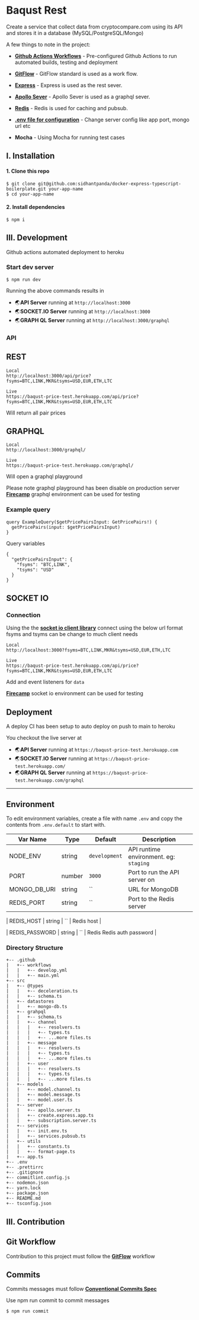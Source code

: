 # Baqust Rest

Create a service that collect data from cryptocompare.com using its API and stores it in a database
(MySQL/PostgreSQL/Mongo)

A few things to note in the project:

-   **[Github Actions Workflows](https://github.com/sidhantpanda/docker-express-typescript-boilerplate/tree/master/.github/workflows)** -
    Pre-configured Github Actions to run automated builds, testing and deployment
-   **[GitFlow](https://www.atlassian.com/git/tutorials/comparing-workflows/gitflow-workflow#:~:text=Gitflow%20is%20a%20legacy%20Git,software%20development%20and%20DevOps%20practices.)** -
    GitFlow standard is used as a work flow.

-   **[Express](https://socket.io/)** - Express is used as the rest sever.

-   **[Apollo Sever](https://www.apollographql.com/docs/apollo-server/)** - Apollo Sever is used as a graphql sever.

-   **[Redis](https://redis.com/)** - Redis is used for caching and pubsub.

-   **[.env file for configuration](#environment)** - Change server config like app port, mongo url etc

-   **Mocha** - Using Mocha for running test cases

## I. Installation

#### 1. Clone this repo

```
$ git clone git@github.com:sidhantpanda/docker-express-typescript-boilerplate.git your-app-name
$ cd your-app-name
```

#### 2. Install dependencies

```
$ npm i
```

## III. Development

Github actions automated deployment to heroku

### Start dev server

```
$ npm run dev
```

Running the above commands results in

-   🌏**API Server** running at `http://localhost:3000`
-   🌏**SOCKET.IO Server** running at `http://localhost:3000`
-   🌏**GRAPH QL Server** running at `http://localhost:3000/graphql`

### API

## REST

```
Local
http://localhost:3000/api/price?fsyms=BTC,LINK,MKR&tsyms=USD,EUR,ETH,LTC
```

```
Live
https://baqust-price-test.herokuapp.com/api/price?fsyms=BTC,LINK,MKR&tsyms=USD,EUR,ETH,LTC
```

Will return all pair prices

## GRAPHQL

```
Local
http://localhost:3000/graphql/
```

```
Live
https://baqust-price-test.herokuapp.com/graphql/
```

Will open a graphql playground

Please note graphql playground has been disable on production server **[Firecamp](https://firecamp.io/)** graphql
environment can be used for testing

### Example query

```
query ExampleQuery($getPricePairsInput: GetPricePairs!) {
  getPricePairs(input: $getPricePairsInput)
}

```

Query variables

```
{
  "getPricePairsInput": {
    "fsyms": "BTC,LINK",
    "tsyms": "USD"
  }
}
```

## SOCKET IO

### Connection

Using the the **[socket io client library](https://socket.io/docs/v3/client-api/)** connect using the below url format
fsyms and tsyms can be change to much client needs

```
Local
http://localhost:3000?fsyms=BTC,LINK,MKR&tsyms=USD,EUR,ETH,LTC
```

```
Live
https://baqust-price-test.herokuapp.com/api/price?fsyms=BTC,LINK,MKR&tsyms=USD,EUR,ETH,LTC
```

Add and event listeners for `data`

**[Firecamp](https://firecamp.io/)** socket io environment can be used for testing

## Deployment

A deploy CI has been setup to auto deploy on push to main to heroku

You checkout the live server at

-   🌏**API Server** running at `https://baqust-price-test.herokuapp.com`
-   🌏**SOCKET.IO Server** running at `https://baqust-price-test.herokuapp.com/`
-   🌏**GRAPH QL Server** running at `https://baqust-price-test.herokuapp.com/graphql`

---

## Environment

To edit environment variables, create a file with name `.env` and copy the contents from `.env.default` to start with.

| Var Name     | Type   | Default       | Description                            |
| ------------ | ------ | ------------- | -------------------------------------- |
| NODE_ENV     | string | `development` | API runtime environment. eg: `staging` |
| PORT         | number | `3000`        | Port to run the API server on          |
| MONGO_DB_URI | string | ``            | URL for MongoDB                        |
| REDIS_PORT   | string | ``            | Port to the Redis server               |

| REDIS_HOST | string | `` | Redis host |

| REDIS_PASSWORD | string | `` | Redis Redis auth password |

### Directory Structure

```
+-- .github
|   +-- workflows
|   |   +-- develop.yml
|   |   +-- main.yml
+-- src
|   +-- @types
|   |   +-- deceleration.ts
|   |   +-- schema.ts
|   +-- datastores
|   |   +-- mongo-db.ts
|   +-- grahpql
|   |   +-- schema.ts
|   |   +-- channel
|   |   |   +-- resolvers.ts
|   |   |   +-- types.ts
|   |   |   +-- ...more files.ts
|   |   +-- message
|   |   |   +-- resolvers.ts
|   |   |   +-- types.ts
|   |   |   +-- ...more files.ts
|   |   +-- user
|   |   |   +-- resolvers.ts
|   |   |   +-- types.ts
|   |   |   +-- ...more files.ts
|   +-- models
|   |   +-- model.channel.ts
|   |   +-- model.message.ts
|   |   +-- model.user.ts
|   +-- server
|   |   +-- apollo.server.ts
|   |   +-- create.express.app.ts
|   |   +-- subscription.server.ts
|   +-- services
|   |   +-- init.env.ts
|   |   +-- services.pubsub.ts
|   +-- utils
|   |   +-- constants.ts
|   |   +-- format-page.ts
|   +-- app.ts
+-- .env
+-- .prettirrc
+-- .gitignore
+-- commitlint.config.js
+-- nodemon.json
+-- yarn.lock
+-- package.json
+-- README.md
+-- tsconfig.json

```

## III. Contribution

## Git Workflow

Contribution to this project must follow the
**[GitFlow](https://www.atlassian.com/git/tutorials/comparing-workflows/gitflow-workflow#:~:text=Gitflow%20is%20a%20legacy%20Git,software%20development%20and%20DevOps%20practices.)**
workflow

## Commits

Commits messages must follow **[Conventional Commits Spec](https://www.conventionalcommits.org/en/v1.0.0/)**

Use npm run commit to commit messages

```
$ npm run commit
```
